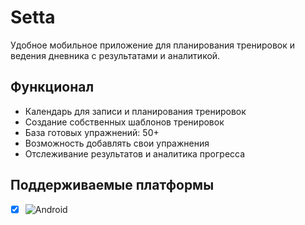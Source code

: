 # Setta

Удобное мобильное приложение для планирования тренировок и ведения дневника с результатами и аналитикой.

## Функционал

- Календарь для записи и планирования тренировок
- Создание собственных шаблонов тренировок
- База готовых упражнений: 50+
- Возможность добавлять свои упражнения
- Отслеживание результатов и аналитика прогресса

## Поддерживаемые платформы

- [x] ![Android](https://img.shields.io/badge/Android-3DDC84?style=for-the-badge&logo=android&logoColor=white)
